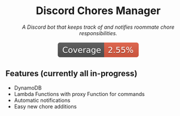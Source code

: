 <h1 align='center'>
  Discord Chores Manager <br/>
</h1>

<p align='center'>
  <i>A Discord bot that keeps track of and notifies roommate chore responsibilities.</i> 
  </br></br>
  <a href='https://github.com/moromis/chores-bot/actions/workflows/test.yaml'>
    <img src='cov-badge.svg'>
  </a>
</p>

## Features (currently all in-progress)
- DynamoDB
- Lambda Functions with proxy Function for commands
- Automatic notifications
- Easy new chore additions

